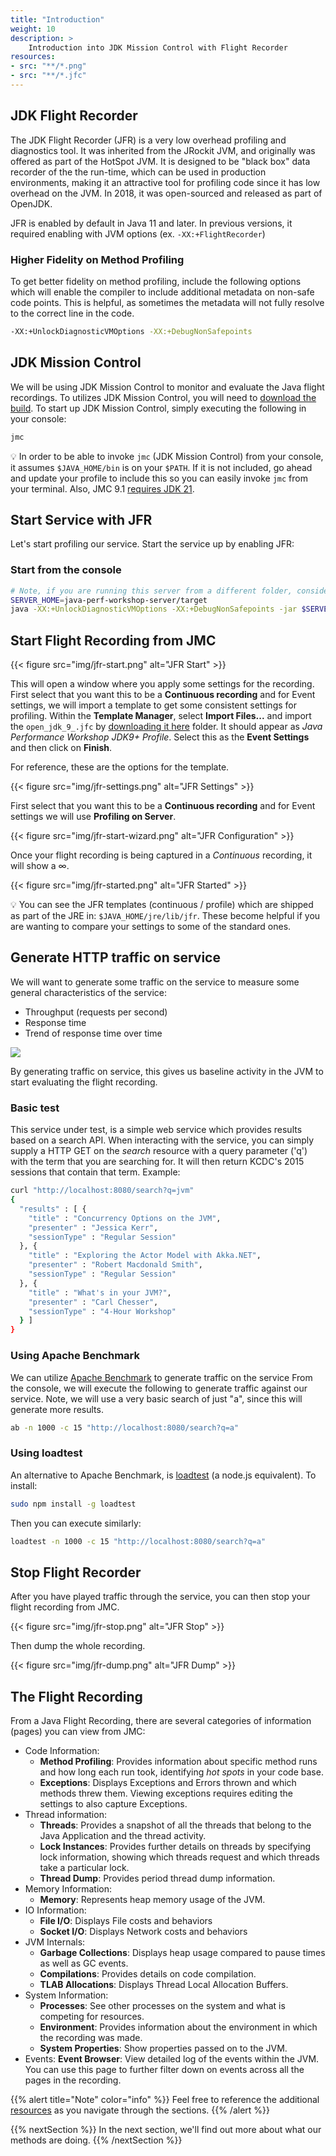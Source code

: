 ```yaml
---
title: "Introduction"
weight: 10
description: >
    Introduction into JDK Mission Control with Flight Recorder
resources:
- src: "**/*.png"
- src: "**/*.jfc"
---
```


## JDK Flight Recorder

The JDK Flight Recorder (JFR) is a very low overhead profiling and diagnostics tool. It was inherited from the JRockit JVM, and originally was offered as part of the HotSpot JVM. It is designed to be "black box" data recorder of the the run-time, which can be used in production environments, making it an attractive tool for profiling code since it has low overhead on the JVM. In 2018, it was open-sourced and released as part of OpenJDK.

JFR is enabled by default in Java 11 and later. In previous versions, it required enabling with JVM options (ex. `-XX:+FlightRecorder`)

### Higher Fidelity on Method Profiling

To get better fidelity on method profiling, include the following options which will enable the compiler to include additional metadata on non-safe code points. This is helpful, as sometimes the metadata will not fully resolve to the correct line in the code.

```bash
-XX:+UnlockDiagnosticVMOptions -XX:+DebugNonSafepoints
```

## JDK Mission Control

We will be using JDK Mission Control to monitor and evaluate the Java flight recordings. To utilizes JDK Mission Control, you will need to [download the build](https://jdk.java.net/jmc/9/). To start up JDK Mission Control, simply executing the following in your console:

```bash
jmc
```

💡 In order to be able to invoke `jmc` (JDK Mission Control) from your console, it assumes `$JAVA_HOME/bin` is on your `$PATH`. If it is not included, go ahead and update your profile to include this so you can easily invoke `jmc` from your terminal. Also, JMC 9.1 [requires JDK 21](https://www.oracle.com/java/technologies/javase/jmc9-install.html).

## Start Service with JFR

Let's start profiling our service. Start the service up by enabling JFR:

### Start from the console

```bash
# Note, if you are running this server from a different folder, consider changing the SERVER_HOME
SERVER_HOME=java-perf-workshop-server/target
java -XX:+UnlockDiagnosticVMOptions -XX:+DebugNonSafepoints -jar $SERVER_HOME/java-perf-workshop-server-1.1.0-SNAPSHOT.jar server server.yml
```

## Start Flight Recording from JMC

{{< figure src="img/jfr-start.png" alt="JFR Start" >}}

This will open a window where you apply some settings for the recording. First select that you want this to be a __Continuous recording__ and for Event settings, we will import a template to get some consistent settings for profiling. Within the __Template Manager__, select __Import Files...__ and import the `open_jdk_9_.jfc` by [downloading it here](jfc/open_jdk_9+.jfc) folder. It should appear as _Java Performance Workshop JDK9+ Profile_. Select this as the __Event Settings__ and then click on __Finish__.

For reference, these are the options for the template.

{{< figure src="img/jfr-settings.png" alt="JFR Settings" >}}

First select that you want this to be a __Continuous recording__ and for Event settings we will use __Profiling on Server__.

{{< figure src="img/jfr-start-wizard.png" alt="JFR Configuration" >}}


Once your flight recording is being captured in a _Continuous_ recording, it will show a ∞.

{{< figure src="img/jfr-started.png" alt="JFR Started" >}}


💡 You can see the JFR templates (continuous / profile) which are shipped as part of the JRE in: `$JAVA_HOME/jre/lib/jfr`. These become helpful if you are wanting to compare your settings to some of the standard ones.

## Generate HTTP traffic on service

We will want to generate some traffic on the service to measure some general characteristics of the service:
* Throughput (requests per second)
* Response time
* Trend of response time over time

![](/diagrams/web_traffic.png)

By generating traffic on service, this gives us baseline activity in the JVM to start evaluating the flight recording.

### Basic test

This service under test, is a simple web service which provides results based on a search API. When interacting with the service, you can simply supply a HTTP GET on the _search_ resource with a query parameter ('q') with the term that you are searching for. It will then return KCDC's 2015 sessions that contain that term. Example:

```bash
curl "http://localhost:8080/search?q=jvm"
{
  "results" : [ {
    "title" : "Concurrency Options on the JVM",
    "presenter" : "Jessica Kerr",
    "sessionType" : "Regular Session"
  }, {
    "title" : "Exploring the Actor Model with Akka.NET",
    "presenter" : "Robert Macdonald Smith",
    "sessionType" : "Regular Session"
  }, {
    "title" : "What's in your JVM?",
    "presenter" : "Carl Chesser",
    "sessionType" : "4-Hour Workshop"
  } ]
}
```

### Using Apache Benchmark

We can utilize [Apache Benchmark](http://httpd.apache.org/docs/2.2/programs/ab.html) to generate traffic on the service From the console, we will execute the following to generate traffic against our service. Note, we will use a very basic search of just "a", since this will generate more results.

```bash
ab -n 1000 -c 15 "http://localhost:8080/search?q=a"
```

### Using loadtest

An alternative to Apache Benchmark, is [loadtest](https://github.com/alexfernandez/loadtest) (a node.js equivalent). To install:

```bash
sudo npm install -g loadtest
```

Then you can execute similarly:

```bash
loadtest -n 1000 -c 15 "http://localhost:8080/search?q=a"
```

## Stop Flight Recorder

After you have played traffic through the service, you can then stop your flight recording from JMC.

{{< figure src="img/jfr-stop.png" alt="JFR Stop" >}}

Then dump the whole recording.

{{< figure src="img/jfr-dump.png" alt="JFR Dump" >}}

## The Flight Recording

From a Java Flight Recording, there are several categories of information (pages) you can view from JMC:

* Code Information:
  * __Method Profiling__: Provides information about specific method runs and how long each run took, identifying _hot spots_ in your code base.
  * __Exceptions__: Displays Exceptions and Errors thrown and which methods threw them. Viewing exceptions requires editing the settings to also capture Exceptions.
* Thread information:
  * __Threads__: Provides a snapshot of all the threads that belong to the Java Application and the thread activity.
  * __Lock Instances__: Provides further details on threads by specifying lock information, showing which threads request and which threads take a particular lock.
  * __Thread Dump__: Provides period thread dump information.
* Memory Information:
  * __Memory__: Represents heap memory usage of the JVM. 
* IO Information:
  * __File I/O__: Displays File costs and behaviors
  * __Socket I/O__: Displays Network costs and behaviors
* JVM Internals:
  * __Garbage Collections__: Displays heap usage compared to pause times as well as GC events.
  * __Compilations__: Provides details on code compilation.
  * __TLAB Allocations__: Displays Thread Local Allocation Buffers.
* System Information:
  * __Processes__: See other processes on the system and what is competing for resources.
  * __Environment__: Provides information about the environment in which the recording was made.
  * __System Properties__: Show properties passed on to the JVM.
* Events:
  __Event Browser__: View detailed log of the events within the JVM. You can use this page to further filter down on events across all the pages in the recording.

{{% alert title="Note" color="info" %}}
Feel free to reference the additional [resources](/docs/jmc/_references/) as you navigate through the sections.
{{% /alert %}}

{{% nextSection %}}
In the next section, we'll find out more about what our methods are doing.
{{% /nextSection %}}
